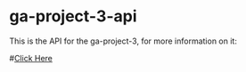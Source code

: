# ga-project-3-api

This is the API for the ga-project-3, for more information on it:

#[Click Here](https://github.com/Karim999999999/accelerate-inc-be)
